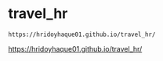 # travel_hr

```
https://hridoyhaque01.github.io/travel_hr/
```
https://hridoyhaque01.github.io/travel_hr/
